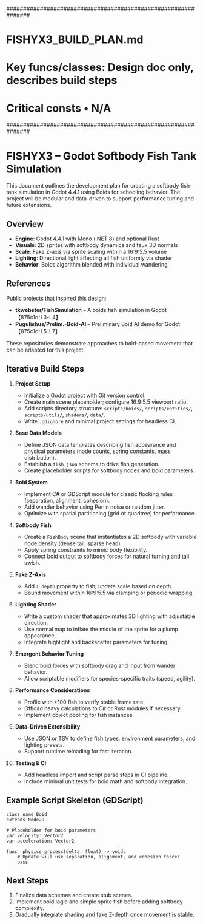 ###############################################################
# FISHYX3_BUILD_PLAN.md
# Key funcs/classes: Design doc only, describes build steps
# Critical consts    • N/A
###############################################################

# FISHYX3 – Godot Softbody Fish Tank Simulation

This document outlines the development plan for creating a softbody fish-tank simulation in Godot 4.4.1 using Boids for schooling behavior. The project will be modular and data-driven to support performance tuning and future extensions.

## Overview

* **Engine**: Godot 4.4.1 with Mono (.NET 8) and optional Rust
* **Visuals**: 2D sprites with softbody dynamics and faux 3D normals
* **Scale**: Fake Z-axis via sprite scaling within a 16:9:5.5 volume
* **Lighting**: Directional light affecting all fish uniformly via shader
* **Behavior**: Boids algorithm blended with individual wandering

## References

Public projects that inspired this design:

* **tkwebster/FishSimulation** – A boids fish simulation in Godot【875c1c†L3-L4】
* **Pugulishus/Prelim.-Boid-AI** – Preliminary Boid AI demo for Godot【875c1c†L5-L7】

These repositories demonstrate approaches to boid-based movement that can be adapted for this project.

## Iterative Build Steps

1. **Project Setup**
    * Initialize a Godot project with Git version control.
    * Create main scene placeholder; configure 16:9:5.5 viewport ratio.
    * Add scripts directory structure: `scripts/boids/`, `scripts/entities/`, `scripts/utils/`, `shaders/`, `data/`.
    * Write `.gdignore` and minimal project settings for headless CI.

2. **Base Data Models**
    * Define JSON data templates describing fish appearance and physical parameters (node counts, spring constants, mass distribution).
    * Establish a `fish.json` schema to drive fish generation.
    * Create placeholder scripts for softbody nodes and boid parameters.

3. **Boid System**
    * Implement C# or GDScript module for classic flocking rules (separation, alignment, cohesion).
    * Add wander behavior using Perlin noise or random jitter.
    * Optimize with spatial partitioning (grid or quadtree) for performance.

4. **Softbody Fish**
    * Create a `FishBody` scene that instantiates a 2D softbody with variable node density (dense tail, sparse head).
    * Apply spring constraints to mimic body flexibility.
    * Connect boid output to softbody forces for natural turning and tail swish.

5. **Fake Z-Axis**
    * Add `z_depth` property to fish; update scale based on depth.
    * Bound movement within 16:9:5.5 via clamping or periodic wrapping.

6. **Lighting Shader**
    * Write a custom shader that approximates 3D lighting with adjustable direction.
    * Use normal map to inflate the middle of the sprite for a plump appearance.
    * Integrate highlight and backscatter parameters for tuning.

7. **Emergent Behavior Tuning**
    * Blend boid forces with softbody drag and input from wander behavior.
    * Allow scriptable modifiers for species-specific traits (speed, agility).

8. **Performance Considerations**
    * Profile with >100 fish to verify stable frame rate.
    * Offload heavy calculations to C# or Rust modules if necessary.
    * Implement object pooling for fish instances.

9. **Data-Driven Extensibility**
    * Use JSON or TSV to define fish types, environment parameters, and lighting presets.
    * Support runtime reloading for fast iteration.

10. **Testing & CI**
    * Add headless import and script parse steps in CI pipeline.
    * Include minimal unit tests for boid math and softbody integration.

## Example Script Skeleton (GDScript)

```gdscript
class_name Boid
extends Node2D

# Placeholder for boid parameters
var velocity: Vector2
var acceleration: Vector2

func _physics_process(delta: float) -> void:
    # Update will use separation, alignment, and cohesion forces
    pass
```

## Next Steps

1. Finalize data schemas and create stub scenes.
2. Implement boid logic and simple sprite fish before adding softbody complexity.
3. Gradually integrate shading and fake Z-depth once movement is stable.

